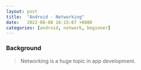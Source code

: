```yaml
---
layout: post
title:  "Android - Networking"
date:   2022-08-08 16:15:07 +0800
categories: [android, network, beginner]
---
```

### Background
> Networking is a huge topic in app development. 
